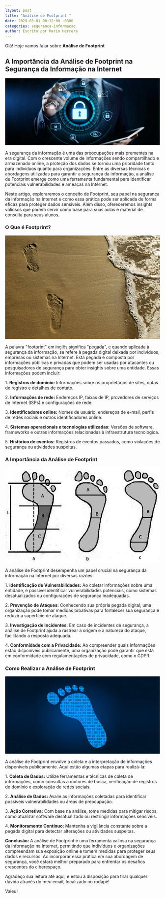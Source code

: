 ```yaml
---
layout: post
title: "Análise de Footprint "
date: 2023-03-01 00:12:00 -0300
categories: seguranca-informacao
author: Escrito por Mario Herrera
---
```


Olá! Hoje vamos falar sobre **Análise de Footprint**

## A Importância da Análise de Footprint na Segurança da Informação na Internet


![](https://github.com/mariopuebla17/blog/blob/main/_images/202303/si.jpg?raw=true)

A segurança da informação é uma das preocupações mais prementes na era digital. Com o crescente volume de informações sendo compartilhado e armazenado online, a proteção dos dados se tornou uma prioridade tanto para indivíduos quanto para organizações. Entre as diversas técnicas e abordagens utilizadas para garantir a segurança da informação, a análise de Footprint emerge como uma ferramenta fundamental para identificar potenciais vulnerabilidades e ameaças na Internet.

Neste artigo, exploraremos o conceito de Footprint, seu papel na segurança da informação na Internet e como essa prática pode ser aplicada de forma eficaz para proteger dados sensíveis. Além disso, ofereceremos insights valiosos que podem servir como base para suas aulas e material de consulta para seus alunos.

### O Que é Footprint?

![](https://github.com/mariopuebla17/blog/blob/main/_images/202303/si17.jpg?raw=true)

A palavra "footprint" em inglês significa "pegada", e quando aplicada à segurança da informação, se refere à pegada digital deixada por indivíduos, empresas ou sistemas na Internet. Esta pegada é composta por informações públicas e privadas que podem ser usadas por atacantes ou pesquisadores de segurança para obter insights sobre uma entidade. Essas informações podem incluir:

1\. **Registros de domínio:** Informações sobre os proprietários de sites, datas de registro e detalhes de contato.

2\. **Informações de rede:** Endereços IP, faixas de IP, provedores de serviços de Internet (ISPs) e configurações de rede.

3\. **Identificadores online:** Nomes de usuário, endereços de e-mail, perfis de redes sociais e outros identificadores online.

4\. **Sistemas operacionais e tecnologias utilizadas:** Versões de software, frameworks e outras informações relacionadas à infraestrutura tecnológica.

5\. **Histórico de eventos:** Registros de eventos passados, como violações de segurança ou atividades suspeitas.

### A Importância da Análise de Footprint

![](https://github.com/mariopuebla17/blog/blob/main/_images/202303/si18.jpg?raw=true)

A análise de Footprint desempenha um papel crucial na segurança da informação na Internet por diversas razões:

1\. **Identificação de Vulnerabilidades:** Ao coletar informações sobre uma entidade, é possível identificar vulnerabilidades potenciais, como sistemas desatualizados ou configurações de segurança inadequadas.

2\. **Prevenção de Ataques:** Conhecendo sua própria pegada digital, uma organização pode tomar medidas proativas para fortalecer sua segurança e reduzir a superfície de ataque.

3\. **Investigação de Incidentes:** Em caso de incidentes de segurança, a análise de Footprint ajuda a rastrear a origem e a natureza do ataque, facilitando a resposta adequada.

4\. **Conformidade com a Privacidade:** Ao compreender quais informações estão disponíveis publicamente, uma organização pode garantir que está em conformidade com regulamentações de privacidade, como o GDPR.

### Como Realizar a Análise de Footprint

![](https://github.com/mariopuebla17/blog/blob/main/_images/202303/si19.jpg?raw=true)

A análise de Footprint envolve a coleta e a interpretação de informações disponíveis publicamente. Aqui estão algumas etapas para realizá-la:

1\. **Coleta de Dados:** Utilize ferramentas e técnicas de coleta de informações, como consultas a motores de busca, verificação de registros de domínio e exploração de redes sociais.

2\. **Análise de Dados:** Avalie as informações coletadas para identificar possíveis vulnerabilidades ou áreas de preocupação.

3\. **Ação Corretiva:** Com base na análise, tome medidas para mitigar riscos, como atualizar software desatualizado ou restringir informações sensíveis.

4\. **Monitoramento Contínuo:** Mantenha a vigilância constante sobre a pegada digital para detectar alterações ou atividades suspeitas.


**Conclusão:** A análise de Footprint é uma ferramenta valiosa na segurança da informação na Internet, permitindo que indivíduos e organizações compreendam sua exposição online e tomem medidas para proteger seus dados e recursos. Ao incorporar essa prática em sua abordagem de segurança, você estará melhor preparado para enfrentar os desafios crescentes do ciberespaço.


Agradeço sua leitura até aqui, e estou à disposição para tirar qualquer dúvida através do meu email, localizado no rodapé!

Valeu!